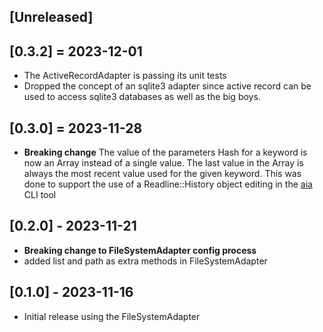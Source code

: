 ## [Unreleased]

## [0.3.2] = 2023-12-01

- The ActiveRecordAdapter is passing its unit tests
- Dropped the concept of an sqlite3 adapter since active record can be used to access sqlite3 databases as well as the big boys.

## [0.3.0] = 2023-11-28

- **Breaking change** The value of the parameters Hash for a keyword is now an Array instead of a single value.  The last value in the Array is always the most recent value used for the given keyword.  This was done to support the use of a Readline::History object editing in the [aia](https://github.com/MadBomber/aia) CLI tool

## [0.2.0] - 2023-11-21

- **Breaking change to FileSystemAdapter config process**
- added list and path as extra methods in FileSystemAdapter

## [0.1.0] - 2023-11-16

- Initial release using the FileSystemAdapter
